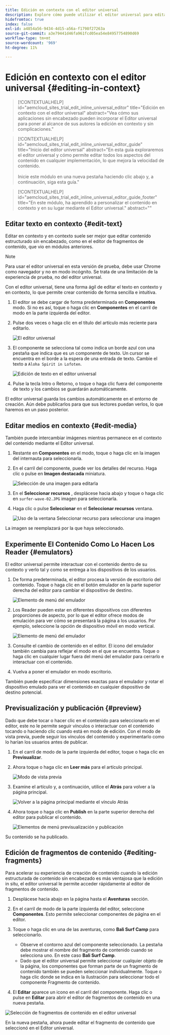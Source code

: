 ```yaml
---
title: Edición en contexto con el editor universal
description: Explore cómo puede utilizar el editor universal para editar cualquier aspecto del contenido en contexto y en contexto en cualquier implementación.
hidefromtoc: true
index: false
exl-id: a4854a56-9434-4d15-a56a-f1798f27263a
source-git-commit: a3e79441d46fa961fcd05ea54e84957754890d69
workflow-type: tm+mt
source-wordcount: '969'
ht-degree: 11%

---
```



# Edición en contexto con el editor universal {#editing-in-context}

>[!CONTEXTUALHELP]
>id="aemcloud_sites_trial_edit_inline_universal_editor"
>title="Edición en contexto con el editor universal"
>abstract="Vea cómo sus aplicaciones sin encabezado pueden incorporar el Editor universal para poner al alcance de sus autores la edición en contexto y sin complicaciones."

>[!CONTEXTUALHELP]
>id="aemcloud_sites_trial_edit_inline_universal_editor_guide"
>title="Inicio del editor universal"
>abstract="En esta guía exploraremos el editor universal y cómo permite editar todos los aspectos del contenido en cualquier implementación, lo que mejora la velocidad de contenido.<br><br>Inicie este módulo en una nueva pestaña haciendo clic abajo y, a continuación, siga esta guía."

>[!CONTEXTUALHELP]
>id="aemcloud_sites_trial_edit_inline_universal_editor_guide_footer"
>title="En este módulo, ha aprendido a personalizar el contenido en contexto y en su lugar mediante el Editor universal."
>abstract=""

## Editar texto en contexto {#edit-text}

Editar en contexto y en contexto suele ser mejor que editar contenido estructurado sin encabezado, como en el editor de fragmentos de contenido, que vio en módulos anteriores.

>[!NOTE]
>
>Para usar el editor universal en esta versión de prueba, debe usar Chrome como navegador y no en modo incógnito. Se trata de una limitación de la experiencia de prueba, no del editor universal.

Con el editor universal, tiene una forma ágil de editar el texto en contexto y en contexto, lo que permite crear contenido de forma sencilla e intuitiva.

1. El editor se debe cargar de forma predeterminada en **Componentes** modo. Si no es así, toque o haga clic en **Componentes** en el carril de modo en la parte izquierda del editor.

1. Pulse dos veces o haga clic en el título del artículo más reciente para editarlo.

   ![El editor universal](assets/do-not-localize/ue-component-mode.png)

1. El componente se selecciona tal como indica un borde azul con una pestaña que indica que es un componente de texto. Un cursor se encuentra en el borde a la espera de una entrada de texto. Cambie el texto a `Aloha Spirit in Lofoten`.

   ![Edición de texto en el editor universal](assets/do-not-localize/ue-edit-text-2.png)

1. Pulse la tecla Intro o Retorno, o toque o haga clic fuera del componente de texto y los cambios se guardarán automáticamente.

El editor universal guarda los cambios automáticamente en el entorno de creación. Aún debe publicarlos para que sus lectores puedan verlos, lo que haremos en un paso posterior.

## Editar medios en contexto {#edit-media}

También puede intercambiar imágenes mientras permanece en el contexto del contenido mediante el Editor universal.

1. Restante en **Componentes** en el modo, toque o haga clic en la imagen del internauta para seleccionarla.

1. En el carril del componente, puede ver los detalles del recurso. Haga clic o pulse en **Imagen destacada** miniatura.

   ![Selección de una imagen para editarla](assets/do-not-localize/ue-edit-media.png)

1. En el **Seleccionar recursos** , desplácese hacia abajo y toque o haga clic en `surfer-wave-02.JPG` imagen para seleccionarla.

1. Haga clic o pulse **Seleccionar** en el **Seleccionar recursos** ventana.

   ![Uso de la ventana Seleccionar recurso para seleccionar una imagen](assets/do-not-localize/ue-select-asset.png)

La imagen se reemplazará por la que haya seleccionado.

## Experimente El Contenido Como Lo Hacen Los Reader {#emulators}

El editor universal permite interactuar con el contenido dentro de su contexto y verlo tal y como se entrega a los dispositivos de los usuarios.

1. De forma predeterminada, el editor procesa la versión de escritorio del contenido. Toque o haga clic en el botón emulador en la parte superior derecha del editor para cambiar el dispositivo de destino.

   ![Elemento de menú del emulador](assets/do-not-localize/ue-emulator-1.png)

1. Los Reader pueden estar en diferentes dispositivos con diferentes proporciones de aspecto, por lo que el editor ofrece modos de emulación para ver cómo se presentará la página a los usuarios. Por ejemplo, seleccione la opción de dispositivo móvil en modo vertical.

   ![Elemento de menú del emulador](assets/do-not-localize/ue-emulator-2.png)

1. Consulte el cambio de contenido en el editor. El icono del emulador también cambia para reflejar el modo en el que se encuentra. Toque o haga clic en cualquier lugar fuera del menú del emulador para cerrarlo e interactuar con el contenido.

1. Vuelva a poner el emulador en modo escritorio.

También puede especificar dimensiones exactas para el emulador y rotar el dispositivo emulado para ver el contenido en cualquier dispositivo de destino potencial.

## Previsualización y publicación {#preview}

Dado que debe tocar o hacer clic en el contenido para seleccionarlo en el editor, este no le permite seguir vínculos o interactuar con el contenido tocando o haciendo clic cuando está en modo de edición. Con el modo de vista previa, puede seguir los vínculos del contenido y experimentarlo como lo harían los usuarios antes de publicar.

1. En el carril de modo de la parte izquierda del editor, toque o haga clic en **Previsualizar**.

1. Ahora toque o haga clic en **Leer más** para el artículo principal.

   ![Modo de vista previa](assets/do-not-localize/ue-preview-publish-1.png)

1. Examine el artículo y, a continuación, utilice el **Atrás** para volver a la página principal.

   ![Volver a la página principal mediante el vínculo Atrás](assets/do-not-localize/ue-preview-publish-3.png)

1. Ahora toque o haga clic en **Publish** en la parte superior derecha del editor para publicar el contenido.

   ![Elementos de menú previsualización y publicación](assets/do-not-localize/ue-preview-publish-4.png)

Su contenido se ha publicado.

## Edición de fragmentos de contenido {#editing-fragments}

Para acelerar su experiencia de creación de contenido cuando la edición estructurada de contenido sin encabezado es más ventajosa que la edición in situ, el editor universal le permite acceder rápidamente al editor de fragmentos de contenido.

1. Desplácese hacia abajo en la página hasta el **Aventuras** sección.

1. En el carril de modo de la parte izquierda del editor, seleccione **Componentes**. Esto permite seleccionar componentes de página en el editor.

1. Toque o haga clic en una de las aventuras, como **Bali Surf Camp** para seleccionarlo.

   * Observe el contorno azul del componente seleccionado. La pestaña debe mostrar el nombre del fragmento de contenido cuando se selecciona uno. En este caso **Bali Surf Camp**.
   * Dado que el editor universal permite seleccionar cualquier objeto de la página, los componentes que forman parte de un fragmento de contenido también se pueden seleccionar individualmente. Toque o haga clic donde se indica en la ilustración para seleccionar todo el componente Fragmento de contenido.

1. El **Editar** aparece un icono en el carril del componente. Haga clic o pulse en **Editar** para abrir el editor de fragmentos de contenido en una nueva pestaña.

![Selección de fragmentos de contenido en el editor universal](assets/do-not-localize/ue-content-fragments.png)

En la nueva pestaña, ahora puede editar el fragmento de contenido que seleccionó en el Editor universal.
